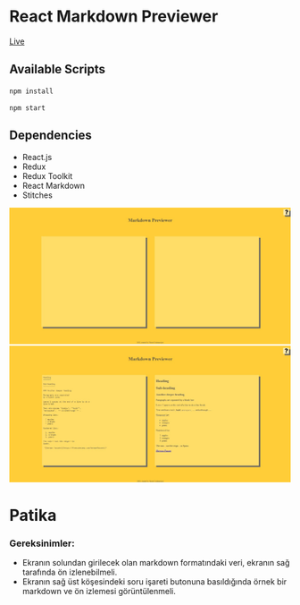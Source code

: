 # React Markdown Previewer

[Live](https://patika-redux-markdown-generator.vercel.app/)



##  Available Scripts

```
npm install 
```
```
npm start
```

## Dependencies

- React.js
- Redux
- Redux Toolkit
- React Markdown
- Stitches

![ss1](./src/img/ss1.jpg)
![ss2](./src/img/ss2.jpg)

# Patika 

### Gereksinimler: 
-   Ekranın solundan girilecek olan markdown formatındaki veri, ekranın sağ tarafında ön izlenebilmeli.
-   Ekranın sağ üst köşesindeki soru işareti butonuna basıldığında örnek bir markdown ve ön izlemesi görüntülenmeli.
